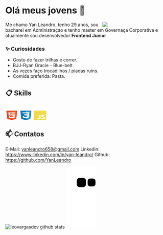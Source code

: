 # Olá meus jovens 👋

<img align="right" src="https://encrypted-tbn0.gstatic.com/images?q=tbn:ANd9GcQUv1o-xqcqVQ2_VIBN9IX3M9t16BGCjr19OQ&usqp=CAU" width="200" /> 

Me chamo Yan Leandro, tenho 29 anos, sou bacharel em Administraçao e tenho master em Governaça Corporativa e atualmente sou desenvolvedor **Frontend Junior** 


### ✨ Curiosidades


- Gosto de fazer trilhas e correr.
- BJJ-Ryan Gracie - Blue-belt 
- As vezes faço trocadilhos / piadas ruins.
- Comida preferida: Pasta.

## 📋 Skills
<div style="display: inline_block"><br>

  <img align="center" alt="Yan-HTML" height="30" width="40" src="https://raw.githubusercontent.com/devicons/devicon/master/icons/html5/html5-original.svg">
  <img align="center" alt="Yan-CSS" height="30" width="40" src="https://raw.githubusercontent.com/devicons/devicon/master/icons/css3/css3-original.svg">
  <img align="center" alt="Rafa-Js" height="30" width="40" src="https://raw.githubusercontent.com/devicons/devicon/master/icons/javascript/javascript-plain.svg">

</div>


## 📫 Contatos

E-Mail: yanleandro658@gmail.com
Linkedin: https://www.linkedin.com/in/yan-leandro/
Github: https://github.com/YanLeandro

![leovargasdev github stats](https://github-readme-stats.vercel.app/api?username=leovargasdev&hide=[%22issues%22]&show_icons=true)
 ![Snake animation](https://github.com/rafaballerini/rafaballerini/blob/output/github-contribution-grid-snake.svg)


